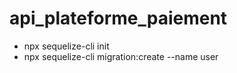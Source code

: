 # api_plateforme_paiement 


- npx sequelize-cli init
- npx sequelize-cli migration:create --name user

